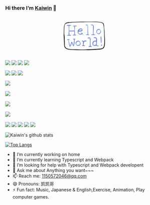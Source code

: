 ### Hi  there I’m [Kaiwin](https://github.com/zhaokaiwin) 👋

<div align="center">
  <img src="https://github.com/zhaokaiwin/zhaokaiwin/blob/main/hello-world.gif" width="30%">
</div>



[![](https://img.shields.io/badge/Windows-10-2376bc?style=flat-square&logo=windows&logoColor=ffffff)](https://www.microsoft.com/windows/get-windows-10)
[![](https://img.shields.io/badge/IDE-Visual%20Studio%20Code-blue?style=flat-square&logo=visual-studio-code&logoColor=ffffff)](https://code.visualstudio.com/)
[![](https://img.shields.io/badge/IDE-PyCharm-blue?style=flat-square&logo=jetbrains&logoColor=ffffff)](https://www.jetbrains.com/pycharm/)
[![](https://img.shields.io/badge/IDE-WebStorm-blue?style=flat-square&logo=jetbrains&logoColor=ffffff)](https://www.jetbrains.com/webstorm/)





[![](https://img.shields.io/badge/-HTML5-E34F26?style=flat-square&logo=html5&logoColor=white)](https://html.spec.whatwg.org/)
[![](https://img.shields.io/badge/-CSS3-1572B6?style=flat-square&logo=css3&logoColor=white)](https://www.w3.org/Style/CSS/)
[![](https://img.shields.io/badge/TypeScript-cb3837?style=flat-square&logo=TypeScript&logoColor=ffffff)](https://www.typescriptlang.org/)

[![](https://img.shields.io/badge/-JavaScript-f7e018?style=flat-square&logo=javascript&logoColor=white)](https://www.ecma-international.org/)

[![](https://img.shields.io/badge/-Python-3776AB?style=flat-square&logo=python&logoColor=ffffff)](https://www.python.org/)

[![](https://img.shields.io/badge/-Vue.js-4fc08d?style=flat-square&logo=vue.js&logoColor=ffffff)](https://vuejs.org/)   

[![](https://img.shields.io/badge/React-cb3837?style=flat-square&logo=React&logoColor=ffffff)](https://reactjs.org/)

[![](https://img.shields.io/badge/-NPM-cb3837?style=flat-square&logo=npm&logoColor=white)](https://npmjs.com/)
[![](https://img.shields.io/badge/-Git-f05032?style=flat-square&logo=git&logoColor=white)](https://git-scm.com/)
[![](https://img.shields.io/badge/-Linux-fcc624?style=flat-square&logo=linux&logoColor=white)](https://www.linuxfoundation.org/)
[![](https://img.shields.io/badge/-Node.js-43853d?style=flat-square&logo=node.js&logoColor=ffffff)](https://nodejs.org/)
[![](https://img.shields.io/badge/-Nginx-269539?style=flat-square&logo=nginx&logoColor=ffffff)](https://nginx.org/)

![Kaiwin's github stats](https://github-readme-stats.vercel.app/api?username=zhaokaiwin&show_icons=true&theme=synthwave)  


 [![Top Langs](https://github-readme-stats.vercel.app/api/top-langs/?username=zhaokaiwin&langs_count=4&show_icons=true&theme=cobalt)](https://github.com/anuraghazra/github-readme-stats)     

- 🔭 I’m currently working on home
- 🌱 I’m currently learning Typescript and Webpack
- 🤔 I’m looking for help with Typescript and Webpack developent
- 💬 Ask me about Anything you want~~~
- 📫 Reach me: 1150572046@qq.com
- 😄 Pronouns: 凯凯哥
- ⚡ Fun fact: Music, Japanese & English,Exercise, Animation, Play computer games.
  